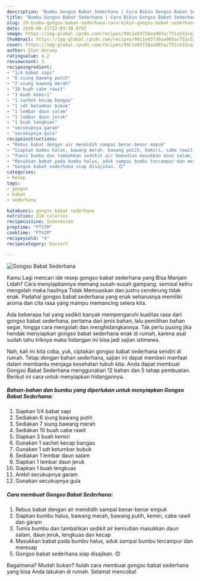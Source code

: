 ```yaml
---
description: "Bumbu Gongso Babat Sederhana | Cara Bikin Gongso Babat Sederhana Yang Enak Banget"
title: "Bumbu Gongso Babat Sederhana | Cara Bikin Gongso Babat Sederhana Yang Enak Banget"
slug: 29-bumbu-gongso-babat-sederhana-cara-bikin-gongso-babat-sederhana-yang-enak-banget
date: 2020-08-11T22:03:38.079Z
image: https://img-global.cpcdn.com/recipes/99c1e03738aa965a/751x532cq70/gongso-babat-sederhana-foto-resep-utama.jpg
thumbnail: https://img-global.cpcdn.com/recipes/99c1e03738aa965a/751x532cq70/gongso-babat-sederhana-foto-resep-utama.jpg
cover: https://img-global.cpcdn.com/recipes/99c1e03738aa965a/751x532cq70/gongso-babat-sederhana-foto-resep-utama.jpg
author: Glen Harvey
ratingvalue: 4.2
reviewcount: 3
recipeingredient:
- "1/4 babat sapi"
- "6 siung bawang putih"
- "7 siung bawang merah"
- "10 buah cabe rawit"
- "3 buah kemiri"
- "1 sachet kecap bangau"
- "1 sdt ketumbar bubuk"
- "1 lembar daun salam"
- "1 lembar daun jeruk"
- "1 buah lengkuas"
- "secukupnya garam"
- "secukupnya gula"
recipeinstructions:
- "Rebus babat dengan air mendidih sampai benar-benar empuk"
- "Siapkan bumbu halus, bawang merah, bawang putih, kemiri, cabe rawit dan garam"
- "Tumis bumbu dan tambahkan sedikit air kemudian masukkan daun salam, daun jeruk, lengkuas dan kecap"
- "Masukkan babat pada bumbu halus, aduk sampai bumbu tercampur dan meresap"
- "Gongso babat sederhana siap disajikan. 😊"
categories:
- Resep
tags:
- gongso
- babat
- sederhana

katakunci: gongso babat sederhana 
nutrition: 210 calories
recipecuisine: Indonesian
preptime: "PT37M"
cooktime: "PT42M"
recipeyield: "4"
recipecategory: Dessert

---
```



![Gongso Babat Sederhana](https://img-global.cpcdn.com/recipes/99c1e03738aa965a/751x532cq70/gongso-babat-sederhana-foto-resep-utama.jpg)

Kamu Lagi mencari ide resep gongso babat sederhana yang Bisa Manjain Lidah? Cara menyiapkannya memang susah-susah gampang. semisal keliru mengolah maka hasilnya Tidak Memuaskan dan justru cenderung tidak enak. Padahal gongso babat sederhana yang enak seharusnya memiliki aroma dan cita rasa yang mampu memancing selera kita.

Ada beberapa hal yang sedikit banyak mempengaruhi kualitas rasa dari gongso babat sederhana, pertama dari jenis bahan, lalu pemilihan bahan segar, hingga cara mengolah dan menghidangkannya. Tak perlu pusing jika hendak menyiapkan gongso babat sederhana enak di rumah, karena asal sudah tahu triknya maka hidangan ini bisa jadi sajian istimewa.




Nah, kali ini kita coba, yuk, ciptakan gongso babat sederhana sendiri di rumah. Tetap dengan bahan sederhana, sajian ini dapat memberi manfaat dalam membantu menjaga kesehatan tubuh kita. Anda dapat membuat Gongso Babat Sederhana menggunakan 12 bahan dan 5 tahap pembuatan. Berikut ini cara untuk menyiapkan hidangannya.

<!--inarticleads1-->

##### Bahan-bahan dan bumbu yang diperlukan untuk menyiapkan Gongso Babat Sederhana:

1. Siapkan 1/4 babat sapi
1. Sediakan 6 siung bawang putih
1. Sediakan 7 siung bawang merah
1. Sediakan 10 buah cabe rawit
1. Siapkan 3 buah kemiri
1. Gunakan 1 sachet kecap bangau
1. Gunakan 1 sdt ketumbar bubuk
1. Sediakan 1 lembar daun salam
1. Siapkan 1 lembar daun jeruk
1. Siapkan 1 buah lengkuas
1. Ambil secukupnya garam
1. Gunakan secukupnya gula




<!--inarticleads2-->

##### Cara membuat Gongso Babat Sederhana:

1. Rebus babat dengan air mendidih sampai benar-benar empuk
1. Siapkan bumbu halus, bawang merah, bawang putih, kemiri, cabe rawit dan garam
1. Tumis bumbu dan tambahkan sedikit air kemudian masukkan daun salam, daun jeruk, lengkuas dan kecap
1. Masukkan babat pada bumbu halus, aduk sampai bumbu tercampur dan meresap
1. Gongso babat sederhana siap disajikan. 😊




Bagaimana? Mudah bukan? Itulah cara membuat gongso babat sederhana yang bisa Anda lakukan di rumah. Selamat mencoba!
